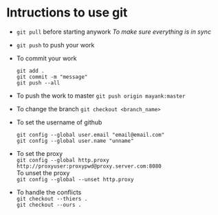 # Intructions to use git
 - `git pull` before starting anywork *To make sure everything is in sync*
 - `git push` to push your work
 - To commit your work
   ```
   git add .
   git commit -m "message"
   git push --all
   ```
 - To push the work to master
  `git push origin mayank:master` 
 - To change the branch
  `git checkout <branch_name>` 
 - To set the username of github<br/>
   ```
   git config --global user.email "email@email.com" 
   git config --global user.name "unname" 
   ```
 - To set the proxy<br/>
   `git config --global http.proxy http://proxyuser:proxypwd@proxy.server.com:8080` <br/>
   To unset the proxy<br/>
   `git config --global --unset http.proxy`

 - To handle the conflicts<br/>
   `git checkout --thiers .`<br/>
   `git checkout --ours .`
